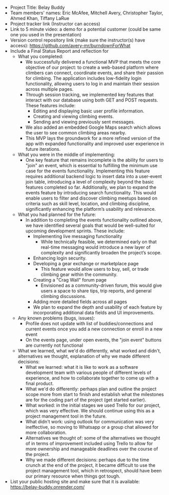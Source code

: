 * Project Title: Belay Buddy
* Team members' names: Eric McAfee, Mitchell Avery, Christopher Taylor, Ahmed Khan, Tiffany LaRue
* Project tracker link (Instructor can access)
* Link to 5 minute video: a demo for a potential customer (could be same one you used in the presentation)
* Version control repository link (make sure the instructor(s) have access): https://github.com/avery-mr/burndownForWhat
* Include a Final Status Report and reflection for
  * What you completed:
    * We successfully delivered a functional MVP that meets the core objective of our project: to create a web-based platform where climbers can connect, coordinate 
     events, and share their passion for climbing. The application includes low-fidelity login functionality, allowing users to log in and maintain their session 
     across multiple pages.
    * Through session tracking, we implemented key features that interact with our database using both GET and POST requests. These features include:
      * Editing and displaying basic user profile information.
      * Creating and viewing climbing events.
      * Sending and viewing previously sent messages.
    * We also added an embedded Google Maps search which allows the user to see common climbing areas nearby.
    * This MVP lays the groundwork for a more refined version of the app with expanded functionality and improved user experience in future iterations. 
  * What you were in the middle of implementing:
    * One key feature that remains incomplete is the ability for users to "join" an event, which is essential to fulfilling the minimum use case for the events functionality. Implementing this feature requires additional backend logic to insert data into a user-event join table, introducing a level of complexity 
      beyond the basic features completed so far. Additionally, we plan to expand the events feature by introducing search functionality. This would enable users to 
      filter and discover climbing meetups based on criteria such as skill level, location, and climbing discipline, significantly enhancing the platform’s 
      usability and relevance.
  * What you had planned for the future:
    * In addition to completing the events functionality outlined above, we have identified several goals that would be well-suited for upcoming development sprints. These include:
      * Implementing live messaging functionality
        * While technically feasible, we determined early on that real-time messaging would introduce a new layer of complexity and significantly broaden the project’s scope.
      * Enhancing login security.
      * Developing a gear exchange or marketplace page
        * This feature would allow users to buy, sell, or trade climbing gear within the community.
      * Creating a "Crag Wall" forum page
        * Envisioned as a community-driven forum, this would give users a space to share tips, trip reports, and general climbing discussions.
      * Adding more detailed fields across all pages
      *   We plan to expand the depth and usability of each feature by incorporating additional data fields and UI improvements.
  * Any known problems (bugs, issues):
      * Profile does not update with list of buddies/connections and current events once you add a new connection or enroll in a new event
      * On the events page, under open events, the "join event" buttons are currently not functional
  * What we learned, what we'd do differently, what worked and didn't, alternatives we thought, explanation of why we made different decisions:
      * What we learned: what it is like to work as a software development team with various people of different levels of experience, and how to collaborate together to come up with a final product.
      * What we'd do differently: perhaps plan and outline the project scope more from start to finish and establish what the milestones are for the coding part of the project (get started earlier).
      * What worked: in the initial stages we used Trello for our project, which was very effective. We should continue using this as a project management tool in the future.
      * What didn't work: using outlook for communication was very ineffective, so moving to Whatsapp or a group chat allowed for more collaboration.
      * Alternatives we thought of: some of the alternatives we thought of in terms of improvement included using Trello to allow for more ownership and manageable deadlines over the course of the project.
      * Why we made different decisions: perhaps due to the time crunch at the end of the project, it became difficult to use the project management tool, which in retrospect, should have been our primary resource when things got tough.
* List your public hosting site and make sure that it is available: https://belay-buddy.onrender.com/
